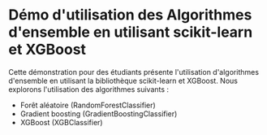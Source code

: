 # Démo d'utilisation des Algorithmes d'ensemble en utilisant scikit-learn et XGBoost

Cette démonstration pour des étudiants présente l'utilisation d'algorithmes d'ensemble en utilisant la bibliothèque scikit-learn et XGBoost. Nous explorons l'utilisation des algorithmes suivants :

- Forêt aléatoire (RandomForestClassifier)
- Gradient boosting (GradientBoostingClassifier)
- XGBoost (XGBClassifier)